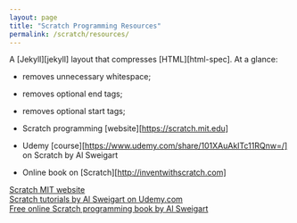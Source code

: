 ```yaml
---
layout: page
title: "Scratch Programming Resources"
permalink: /scratch/resources/
---
```



A [Jekyll][jekyll] layout that compresses [HTML][html-spec]. At a glance:

* removes unnecessary whitespace;
* removes optional end tags;
* removes optional start tags;

* Scratch programming [website][https://scratch.mit.edu]
* Udemy [course][https://www.udemy.com/share/101XAuAkITc11RQnw=/] on Scratch by Al Sweigart
* Online book on [Scratch][http://inventwithscratch.com]

<a href="https://scratch.mit.edu">Scratch MIT website</a>
<br>
<a href="https://www.udemy.com/share/101XAuAkITc11RQnw=/">Scratch tutorials by Al Sweigart on Udemy.com</a>
<br>
<a href="http://inventwithscratch.com/">Free online Scratch programming book by Al Sweigart</a>
